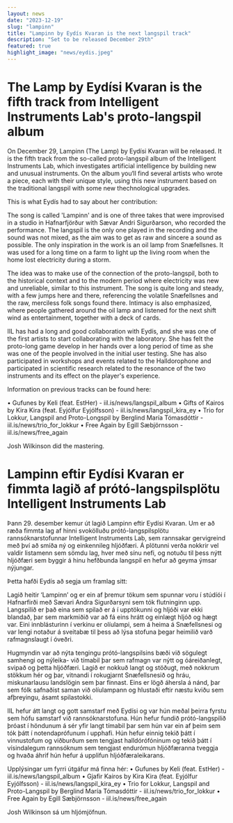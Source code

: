 ```yaml
---
layout: news
date: "2023-12-19"
slug: "lampinn"
title: "Lampinn by Eydís Kvaran is the next langspil track"
description: "Set to be released December 29th"
featured: true
highlight_image: "news/eydis.jpeg"
---
```


<script>
    import CaptionedImage from "../../components/Images/CaptionedImage.svelte"
</script>

<CaptionedImage
    src="news/Lampinn.png"
    alt="A black and white picture of an oil lamp on a wall, with the release frame"
    caption="Lampinn by Eydís Kvaran"
/>

# The Lamp by Eydísi Kvaran is the fifth track from Intelligent Instruments Lab's proto-langspil album

On December 29, Lampinn (The Lamp) by Eydísi Kvaran will be released. It is the fifth track from the so-called proto-langspil album of the Intelligent Instruments Lab, which investigates artificial intelligence by building new and unusual instruments. On the album you‘ll find several artists who wrote a piece, each with their unique style, using this new instrument based on the traditional langspil with some new thechnological upgrades.

This is what Eydís had to say about her contribution:

The song is called 'Lampinn' and is one of three takes that were improvised in a studio in Hafnarfjörður with Sævar Andri Sigurðarson, who recorded the performance. The langspil is the only one played in the recording and the sound was not mixed, as the aim was to get as raw and sincere a sound as possible. The only inspiration in the work is an oil lamp from  Snæfellsnes. It was used for a long time on a farm to light up the living room when the home lost electricity during a storm.

The idea was to make use of the connection of the proto-langspil, both to the historical context and to the modern period where electricity was new and unreliable, similar to this instrument. The song is quite long and steady, with a few jumps here and there, referencing the volatile Snæfellsnes and the raw, merciless folk songs found there. Intimacy is also emphasized, where people gathered around the oil lamp and listened for the next shift wind as entertainment, together with a deck of cards.

IIL has had a long and good collaboration with Eydís, and she was one of the first artists to start collaborating with the laboratory. She has felt the proto-long game develop in her hands over a long period of time as she was one of the people involved in the initial user testing. She has also participated in workshops and events related to the Halldorophone and participated in scientific research related to the resonance of the two instruments and its effect on the player's experience.

Information on previous tracks can be found here:

• Gufunes by Keli (feat. EstHer) - iil.is/news/langspil_album 
• Gifts of Kairos by Kira Kira (feat. Eyjólfur Eyjólfsson) - iil.is/news/langspil_kira_ey 
• Trio for Lokkur, Langspil and Proto-Longspil by Berglind María Tómasdóttir - iil.is/news/trio_for_lokkur
• Free Again by Egill Sæbjörnsson - iil.is/news/free_again

Josh Wilkinson did the mastering.


<CaptionedImage
    src="news/eydis.jpeg"
    alt="Young woman playing an instrument at the IIL" 
    caption="Eydís Kvaran"/>
 
# Lampinn eftir Eydísi Kvaran er fimmta lagið af prótó-langspilsplötu Intelligent Instruments Lab

Þann 29. desember kemur út lagið Lampinn eftir Eydísi Kvaran. Um er að ræða fimmta lag af hinni svokölluðu prótó-langspilsplötu rannsóknarstofunnar Intelligent Instruments Lab, sem rannsakar gervigreind með því að smíða ný og einkennileg hljóðfæri. Á plötunni verða nokkrir vel valdir listamenn sem sömdu lag, hver með sínu nefi, og notuðu til þess nýtt hljóðfæri sem byggir á hinu hefðbunda langspil en hefur að geyma ýmsar nýjungar.

Þetta hafði Eydís að segja um framlag sitt:

Lagið heitir ‘Lampinn’ og er ein af þremur tökum sem spunnar voru í stúdíói í Hafnarfirði með Sævari Andra Sigurðarsyni sem tók flutninginn upp. Langspilið er það eina sem spilað er á í upptökunni og hljóði var ekki blandað, þar sem markmiðið var að fá eins hrátt og einlægt hljóð og hægt var. Eini innblásturinn í verkinu er olíulampi, sem á heima á Snæfellsnesi og var lengi notaður á sveitabæ til þess að lýsa stofuna þegar heimilið varð rafmagnslaugt í óveðri. 

Hugmyndin var að nýta tengingu prótó-langspilsins bæði við sögulegt samhengi og nýleika- við tímabil þar sem rafmagn var nýtt og óáreiðanlegt, svipað og þetta hljóðfæri. Lagið er nokkuð langt og stöðugt, með nokkrum stökkum hér og þar, vitnandi í rokugjarnt Snæfellsnesið og hráu, miskunarlausu landslögin sem þar finnast. Eins er lögð áhersla á nánd, þar sem fólk safnaðist saman við olíulampann og hlustaði eftir næstu kviðu sem afþreyingu, ásamt spilastokki.

IIL hefur átt langt og gott samstarf með Eydísi og var hún meðal þeirra fyrstu sem hófu samstarf við rannsóknarstofuna. Hún hefur fundið prótó-langspilið þróast í höndunum á sér yfir langt tímabil þar sem hún var ein af þeim sem tók þátt í notendaprófunum í upphafi. Hún hefur einnig tekið þátt í vinnustofum og viðburðum sem tengjast halldórófóninum og tekið þátt í vísindalegum rannsóknum sem tengjast endurómun hljóðfæranna tveggja og hvaða áhrif hún hefur á upplifun hljóðfæraleikarans. 

Upplýsingar um fyrri útgáfur má finna hér:
•    Gufunes by Keli (feat. EstHer) - iil.is/news/langspil_album
•    Gjafir Kairos by Kira Kira (feat. Eyjólfur Eyjólfsson) - iil.is/news/langspil_kira_ey
•    Trio for Lokkur, Langspil and Proto-Langspil by Berglind María Tómasdóttir - iil.is/news/trio_for_lokkur
•    Free Again by Egill Sæbjörnsson - iil.is/news/free_again

Josh Wilkinson sá um hljómjöfnun.
